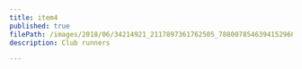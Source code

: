 ```yaml
---
title: item4
published: true
filePath: /images/2018/06/34214921_2117897361762505_7880078546394152960_n-768x576.jpg
description: Club runners

---
```

